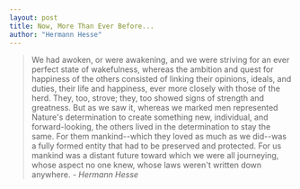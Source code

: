 ```yaml
---
layout: post
title: Now, More Than Ever Before...
author: "Hermann Hesse"
---
```


> We had awoken, or were awakening, and we were striving for an ever perfect state of wakefulness, whereas the ambition and quest for happiness of the others consisted of linking their opinions, ideals, and duties, their life and happiness, ever more closely with those of the herd. They, too, strove; they, too showed signs of strength and greatness. But as we saw it, whereas we marked men represented Nature's determination to create something new, individual, and forward-looking, the others lived in the determination to stay the same. For them mankind--which they loved as much as we did--was a fully formed entity that had to be preserved and protected. For us mankind was a distant future toward which we were all journeying, whose aspect no one knew, whose laws weren't written down anywhere.
<cite>-  Hermann Hesse </cite>